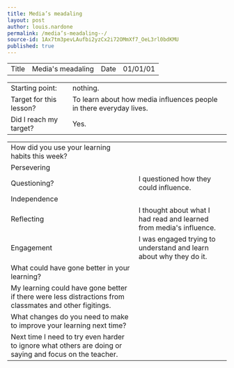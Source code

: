 ```yaml
---
title: Media’s meadaling  
layout: post
author: louis.nardone
permalink: /media’s-meadaling--/
source-id: 1Ax7tm3pevLAufbi2yzCx2i72OMmXf7_OeL3rl0bdKMU
published: true
---
```

<table>
  <tr>
    <td>Title</td>
    <td>Media's meadaling  </td>
    <td>Date</td>
    <td>01/01/01</td>
  </tr>
</table>


<table>
  <tr>
    <td>Starting point:</td>
    <td>nothing.</td>
  </tr>
  <tr>
    <td>Target for this lesson?</td>
    <td>To learn about how media influences people in there everyday lives.</td>
  </tr>
  <tr>
    <td>Did I reach my target? </td>
    <td>Yes.</td>
  </tr>
</table>


<table>
  <tr>
    <td>How did you use your learning habits this week?</td>
    <td></td>
  </tr>
  <tr>
    <td>Persevering</td>
    <td></td>
  </tr>
  <tr>
    <td>Questioning?</td>
    <td>I questioned how they could influence.</td>
  </tr>
  <tr>
    <td>Independence</td>
    <td></td>
  </tr>
  <tr>
    <td>Reflecting</td>
    <td>I thought about what I had read and learned from media's influence.</td>
  </tr>
  <tr>
    <td>Engagement</td>
    <td>I was engaged trying to understand and learn about why they do it.</td>
  </tr>
  <tr>
    <td>What could have gone better in your learning?</td>
    <td></td>
  </tr>
  <tr>
    <td>My learning could have gone better if there were less distractions from classmates and other figitings.</td>
    <td></td>
  </tr>
  <tr>
    <td>What changes do you need to make to improve your learning next time?</td>
    <td></td>
  </tr>
  <tr>
    <td>Next time I need to try even harder to ignore what others are doing or saying and focus on the teacher.</td>
    <td></td>
  </tr>
</table>


